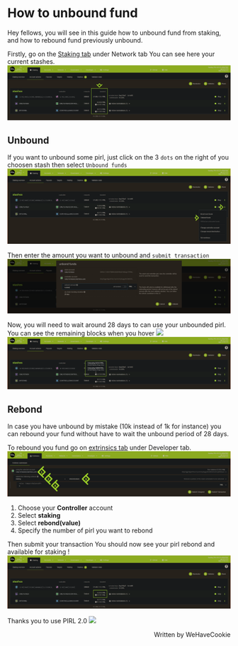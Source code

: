 # How to unbound fund

Hey fellows, you will see in this guide how to unbound fund from staking, and how to rebound fund previously unbound.

Firstly, go on the [Staking tab](https://explorer.pirl.network/#/staking/actions) under Network tab
You can see here your current stashes.
![StakingView](media/unbound.png)

## Unbound
If you want to unbound some pirl, just click on the 3 `dots` on the right of you choosen stash then select `Unbound funds`
![Unbound](media/unbound1.png)

Then enter the amount you want to unbound and `submit transaction`
![Unbound](media/unboundSettings.png)

Now, you will need to wait around 28 days to can use your unbounded pirl. You can see the remaining blocks when you hover <img src="../../media/clock.png"/>
![Unbound](media/unboundDone.png)

## Rebond
In case you have unbound by mistake (10k instead of 1k for instance) you can rebound your fund without have to wait the unbound period of 28 days.

To rebound you fund go on [extrinsics tab](https://explorer.pirl.network/#/extrinsics) under Developer tab.
![rebond](media/rebond.png)

1. Choose your **Controller** account
2. Select **staking**
3. Select **rebond(value)**
4. Specify the number of pirl you want to rebond

Then submit your transaction
You should now see your pirl rebond and available for staking ! 
![rebondDone](media/rebondDone.png)

Thanks you to use PIRL 2.0 <img src="../../media/PirlHeart.png" width="20"/>

<p align=right> Written by WeHaveCookie </p>
